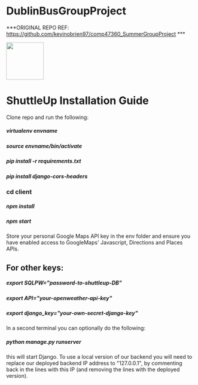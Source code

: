 # DublinBusGroupProject



***ORIGINAL REPO REF: https://github.com/kevinobrien97/comp47360_SummerGroupProject ***

<img src = "https://giphy.com/gifs/e5bNjlMCcfv0cSzlS5"
 width="100" height="100" />
 
# ShuttleUp Installation Guide 

Clone repo and run the following:

##### virtualenv envname
##### source envname/bin/activate 

##### pip install -r requirements.txt
##### pip install django-cors-headers

### cd client

##### npm install

##### npm start 

Store your personal Google Maps API key in the env folder and ensure you have enabled access to GoogleMaps' Javascript, Directions and Places APIs. 

## For other keys: 

##### export SQLPW="password-to-shuttleup-DB" 
##### export API="your-openweather-api-key"
##### export django_key="your-own-secret-django-key"

In a second terminal you can optionally do the following: 

##### python manage.py runserver 

this will start Django. To use a local version of our backend you will need to replace our deployed backend IP address to "127.0.0.1", by commenting back in the lines with this IP (and removing the lines with the deployed version). 
